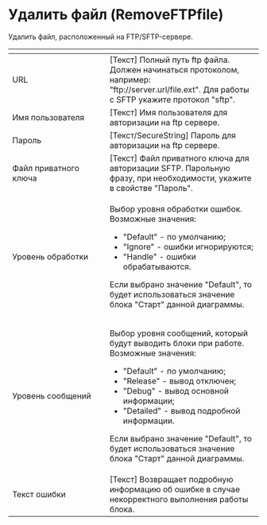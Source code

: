 # Удалить файл (RemoveFTPfile)

Удалить файл, расположенный на FTP/SFTP-сервере.

<table data-header-hidden><thead><tr><th width="210"></th><th width="337"></th></tr></thead><tbody><tr><td>URL</td><td>[Текст] Полный путь ftp файла. Должен начинаться протоколом, например: <br>"ftp://server.url/file.ext". Для работы с SFTP укажите протокол "sftp".</td></tr><tr><td>Имя пользователя</td><td>[Текст] Имя пользователя для авторизации на ftp сервере.</td></tr><tr><td>Пароль</td><td>[Текст/SecureString] Пароль для авторизации на ftp сервере.</td></tr><tr><td>Файл приватного ключа</td><td>[Текст] Файл приватного ключа для авторизации SFTP. Парольную фразу, при необходимости, укажите в свойстве "Пароль".</td></tr><tr><td>Уровень обработки</td><td><p>Выбор уровня обработки ошибок. Возможные значения: </p><ul><li>"Default" - по умолчанию; </li><li>"Ignore" - ошибки игнорируются; </li><li>"Handle" - ошибки обрабатываются. </li></ul><p>Если выбрано значение "Default", то будет использоваться значение блока "Старт" данной диаграммы.</p></td></tr><tr><td>Уровень сообщений</td><td><p>Выбор уровня сообщений, который будут выводить блоки при работе. Возможные значения: </p><ul><li>"Default" - по умолчанию; </li><li>"Release" - вывод отключен; </li><li>"Debug" - вывод основной информации; </li><li>"Detailed" - вывод подробной информации.</li></ul><p>Если выбрано значение "Default", то будет использоваться значение блока "Старт" данной диаграммы.</p></td></tr><tr><td>Текст ошибки</td><td>[Текст] Возвращает подробную информацию об ошибке в случае некорректного выполнения работы блока.</td></tr></tbody></table>
